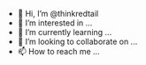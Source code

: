 - 👋 Hi, I’m @thinkredtail
- 👀 I’m interested in ...
- 🌱 I’m currently learning ...
- 💞️ I’m looking to collaborate on ...
- 📫 How to reach me ...

<!---
thinkredtail/thinkredtail is a ✨ special ✨ repository because its `README.md` (this file) appears on your GitHub profile.
You can click the Preview link to take a look at your changes.
--->

